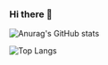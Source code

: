 ### Hi there 👋
![Anurag's GitHub stats](https://github-readme-stats.vercel.app/api?username=HyeinYeo&show_icons=true&theme=default)

![Top Langs](https://github-readme-stats.vercel.app/api/top-langs/?username=HyeinYeo&layout=compact&theme=default)

<!--
**HyeinYeo/HyeinYeo** is a ✨ _special_ ✨ repository because its `README.md` (this file) appears on your GitHub profile.

Here are some ideas to get you started:

- 🔭 I’m currently working on ...
- 🌱 I’m currently learning ...
- 👯 I’m looking to collaborate on ...
- 🤔 I’m looking for help with ...
- 💬 Ask me about ...
- 📫 How to reach me: ...
- 😄 Pronouns: ...
- ⚡ Fun fact: ...
-->

